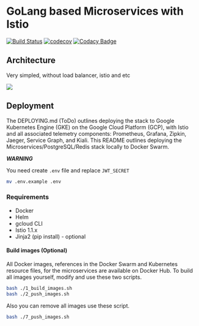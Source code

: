 # GoLang based Microservices with Istio

[![Build Status](https://travis-ci.org/deissh/api.micro.svg?branch=next)](https://travis-ci.org/deissh/api.micro)
[![codecov](https://codecov.io/gh/deissh/api.micro/branch/next/graph/badge.svg)](https://codecov.io/gh/deissh/api.micro)
[![Codacy Badge](https://api.codacy.com/project/badge/Grade/067a92d715bf4e3a8eca6d517566e984)](https://www.codacy.com/app/Deissh/api.micro?utm_source=github.com&amp;utm_medium=referral&amp;utm_content=deissh/api.micro&amp;utm_campaign=Badge_Grade)

## Architecture

Very simpled, without load balancer, istio and etc

![](https://i.imgur.com/YaMIVvW.png)

## Deployment

The DEPLOYING.md (ToDo) outlines deploying the stack to Google Kubernetes Engine (GKE)
on the Google Cloud Platform (GCP), with Istio and all associated telemetry
components: Prometheus, Grafana, Zipkin, Jaeger, Service Graph, and Kiali.
This README outlines deploying the Microservices/PostgreSQL/Redis stack locally to Docker Swarm.

***WARNING***

You need create `.env` file and replace `JWT_SECRET`
```bash
mv .env.example .env
```

### Requirements

- Docker
- Helm
- gcloud CLI
- Istio 1.1.x
- Jinja2 (pip install) - optional

#### Build images (Optional)

All Docker images, references in the Docker Swarm and Kubernetes resource files,
for the microservices are available on Docker Hub. To build all images yourself,
modify and use these two scripts.

```bash
bash ./1_build_images.sh
bash ./2_push_images.sh
```

Also you can remove all images use these script.

```bash
bash ./7_push_images.sh
```

